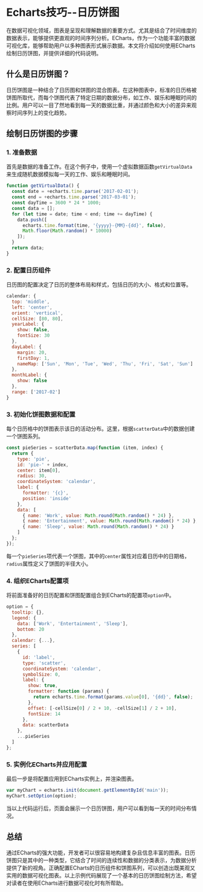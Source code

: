 # Echarts技巧--日历饼图

在数据可视化领域，图表是呈现和理解数据的重要方式。尤其是结合了时间维度的数据表示，能够提供更直观的时间序列分析。ECharts，作为一个功能丰富的数据可视化库，能够帮助用户以多种图表形式展示数据。本文将介绍如何使用ECharts绘制日历饼图，并提供详细的代码说明。

## 什么是日历饼图？

日历饼图是一种结合了日历图和饼图的混合图表。在这种图表中，标准的日历格被饼图所取代，而每个饼图代表了特定日期的数据分布，如工作、娱乐和睡眠时间的比例。用户可以一目了然地看到每一天的数据比重，并通过颜色和大小的差异来观察时间序列上的变化趋势。

## 绘制日历饼图的步骤

### 1. 准备数据

首先是数据的准备工作。在这个例子中，使用一个虚拟数据函数`getVirtualData`来生成随机数据模拟每一天的工作、娱乐和睡眠时间。

```javascript
function getVirtualData() {
  const date = +echarts.time.parse('2017-02-01');
  const end = +echarts.time.parse('2017-03-01');
  const dayTime = 3600 * 24 * 1000;
  const data = [];
  for (let time = date; time < end; time += dayTime) {
    data.push([
      echarts.time.format(time, '{yyyy}-{MM}-{dd}', false),
      Math.floor(Math.random() * 10000)
    ]);
  }
  return data;
}
```

### 2. 配置日历组件

日历图的配置决定了日历的整体布局和样式，包括日历的大小、格式和位置等。

```javascript
calendar: {
  top: 'middle',
  left: 'center',
  orient: 'vertical',
  cellSize: [80, 80],
  yearLabel: {
    show: false,
    fontSize: 30
  },
  dayLabel: {
    margin: 20,
    firstDay: 1,
    nameMap: ['Sun', 'Mon', 'Tue', 'Wed', 'Thu', 'Fri', 'Sat', 'Sun']
  },
  monthLabel: {
    show: false
  },
  range: ['2017-02']
}
```

### 3. 初始化饼图数据和配置

每个日历格中的饼图表示该日的活动分布。这里，根据`scatterData`中的数据创建一个饼图系列。

```javascript
const pieSeries = scatterData.map(function (item, index) {
  return {
    type: 'pie',
    id: 'pie-' + index,
    center: item[0],
    radius: 30,
    coordinateSystem: 'calendar',
    label: {
      formatter: '{c}',
      position: 'inside'
    },
    data: [
      { name: 'Work', value: Math.round(Math.random() * 24) },
      { name: 'Entertainment', value: Math.round(Math.random() * 24) },
      { name: 'Sleep', value: Math.round(Math.random() * 24) }
    ]
  };
});
```

每一个`pieSeries`项代表一个饼图，其中的`center`属性对应着日历中的日期格，`radius`属性定义了饼图的半径大小。

### 4. 组织ECharts配置项

将前面准备好的日历配置和饼图配置组合到ECharts的配置项`option`中。

```javascript
option = {
  tooltip: {},
  legend: {
    data: ['Work', 'Entertainment', 'Sleep'],
    bottom: 20
  },
  calendar: {...},
  series: [
    {
      id: 'label',
      type: 'scatter',
      coordinateSystem: 'calendar',
      symbolSize: 0,
      label: {
        show: true,
        formatter: function (params) {
          return echarts.time.format(params.value[0], '{dd}', false);
        },
        offset: [-cellSize[0] / 2 + 10, -cellSize[1] / 2 + 10],
        fontSize: 14
      },
      data: scatterData
    },
    ...pieSeries
  ]
};
```

### 5. 实例化ECharts并应用配置

最后一步是将配置应用到ECharts实例上，并渲染图表。

```javascript
var myChart = echarts.init(document.getElementById('main'));
myChart.setOption(option);
```

当以上代码运行后，页面会展示一个日历饼图，用户可以看到每一天的时间分布情况。

## 总结

通过ECharts的强大功能，开发者可以很容易地构建复杂且信息丰富的图表。日历饼图只是其中的一种类型，它结合了时间的连续性和数据的分类表示，为数据分析提供了新的视角。正确配置ECharts的日历组件和饼图系列，可以创造出既美观又实用的数据可视化图表。以上示例代码展现了一个基本的日历饼图绘制方法，希望对读者在使用ECharts进行数据可视化时有所帮助。